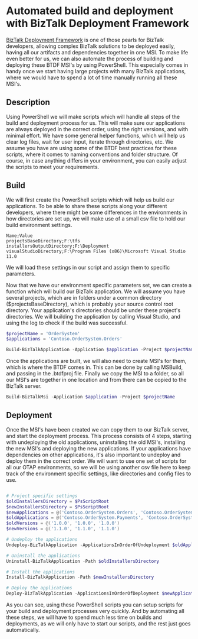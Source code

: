 # Automated build and deployment with BizTalk Deployment Framework
[BizTalk Deployment Framework](https://biztalkdeployment.codeplex.com/) is one of those pearls for BizTalk developers, allowing complex BizTalk solutions to be deployed easily, having all our artifacts and dependencies together in one MSI. To make life even better for us, we can also automate the process of building and deploying these BTDF MSI's by using PowerShell. This especially comes in handy once we start having large projects with many BizTalk applications, where we would have to spend a lot of time manually running all these MSI's.

## Description
Using PowerShell we will make scripts which will handle all steps of the build and deployment process for us. This will make sure our applications are always deployed in the correct order, using the right versions, and with minimal effort. We have some general helper functions, which will help us clear log files, wait for user input, iterate through directories, etc. We assume you have are using some of the BTDF best practices for these scripts, where it comes to naming conventions and folder structure. Of course, in case anything differs in your environment, you can easily adjust the scripts to meet your requirements.

## Build
We will first create the PowerShell scripts which will help us build our applications. To be able to share these scripts along your different developers, where there might be some differences in the environments in how directories are set up, we will make use of a small csv file to hold our build environment settings.

```
Name;Value 
projectsBaseDirectory;F:\tfs 
installersOutputDirectory;F:\Deployment 
visualStudioDirectory;F:\Program Files (x86)\Microsoft Visual Studio 11.0
```

We will load these settings in our script and assign them to specific parameters.

Now that we have our environment specific parameters set, we can create a function which will build our BizTalk application. We will assume you have several projects, which are in folders under a common directory ($projectsBaseDirectory), which is probably your source control root directory. Your application's directories should be under these project's directories. We will building the application by calling Visual Studio, and using the log to check if the build was successful.

```powershell
$projectName = 'OrderSystem'
$applications = 'Contoso.OrderSystem.Orders'

Build-BizTalkApplication -Application $application -Project $projectName
```

Once the applications are built, we will also need to create MSI's for them, which is where the BTDF comes in. This can be done by calling MSBuild, and passing in the .btdfproj file. Finally we copy the MSI to a folder, so all our MSI's are together in one location and from there can be copied to the BizTalk server.

```powershell
Build-BizTalkMsi -Application $application -Project $projectName
```

## Deployment
Once the MSI's have been created we can copy them to our BizTalk server, and start the deployment process. This process consists of 4 steps, starting with undeploying the old applications, uninstalling the old MSI's, installing the new MSI's and deploying the new applications. If your applications have dependencies on other applications, it's also important to undeploy and deploy them in the correct order. We will want to use one set of scripts for all our OTAP environments, so we will be using another csv file here to keep track of the environment specific settings, like directories and config files to use.

```powershell

# Project specific settings
$oldInstallersDirectory = $PsScriptRoot
$newInstallersDirectory = $PsScriptRoot
$newApplications = @('Contoso.OrderSystem.Orders', 'Contoso.OrderSystem.Invoices', 'Contoso.OrderSystem.Payments')
$oldApplications = @('Contoso.OrderSystem.Payments', 'Contoso.OrderSystem.Invoices', 'Contoso.OrderSystem.Orders')
$oldVersions = @('1.0.0', '1.0.0', '1.0.0')
$newVersions = @('1.1.0', '1.1.0', '1.1.0')

# Undeploy the applications
Undeploy-BizTalkApplication -ApplicationsInOrderOfUndeployment $oldApplications -Versions $oldVersions

# Uninstall the applications
Uninstall-BizTalkApplication -Path $oldInstallersDirectory

# Install the applications
Install-BizTalkApplication -Path $newInstallersDirectory

# Deploy the applications
Deploy-BizTalkApplication -ApplicationsInOrderOfDeployment $newApplications -Versions $newVersions -ScriptsDirectory $newInstallersDirectory
```

As you can see, using these PowerShell scripts you can setup scripts for your build and deployment processes very quickly. And by automating all these steps, we will have to spend much less time on builds and deployments, as we will only have to start our scripts, and the rest just goes automatically.
